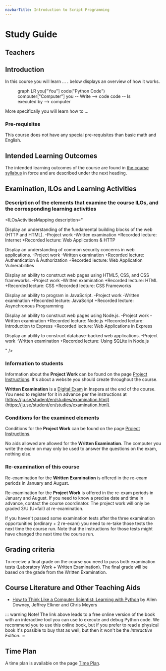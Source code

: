 ```yaml
---
navbarTitle: Introduction to Script Programming
---
```


# Study Guide
<StudyGuideInfo
    course-name="Introduction to Script Programming"
    ladok-code="TSPG17 | TSTG17"
    credits="7.5"
    course-coordinator="Peter Larsson-Green"
    examiner="Peter Larsson-Green"
    ping-pong-event="Introduction to Script Programming - TSPG17 - A19"
    ping-pong-password="TSPG17A1943"
/>

## Teachers
<StudyGuideTeachers
    :teachers='[{
        name: "Peter Larsson-Green",
        photo: "peter-larsson-green.jpeg",
        roles: ["Course coordinator", "examiner", "lecturer", "lab assistant"],
        description: "Has studied and followed the development of the web since 2004 and received his Master of Science in Computer Science at Linköping University in 2014. He has been working as programming teacher (part time) since 2010 at both Linköping University and Jönköping University.",
        email: "Peter.Larsson-Green@ju.se",
        phone: "036 - 10 17 35",
        website: "https://ju.se/en/personinfo.html?sign=LarPet"
    }]'
/>

## Introduction
In this course you will learn ... . <FigureNumber /> below displays an overview of how it works. 

<Figure caption="Overview of what this course is about.">
<mermaid>
graph LR
    you["You"]
    code("Python Code")
    computer["Computer"]
    you -- Write --> code
    code -- Is executed by --> computer
</mermaid>
</Figure>

More specifically you will learn how to ...

### Pre-requisites
This course does not have any special pre-requisites than basic math and English.

## Intended Learning Outcomes
The intended learning outcomes of the course are found in [the course syllabus](./course-syllabus) in force and are described under the next heading.

## Examination, ILOs and Learning Activities

### Description of the elements that examine the course ILOs, and the corresponding learning activities
<ILOsActivitiesMapping description="

Display an understanding of the fundamental building blocks of the web (HTTP and HTML).
-Project work
-Written examination
+Recorded lecture: Internet
+Recorded lecture: Web Applications & HTTP

Display an understanding of common security concerns in web applications.
-Project work
-Written examination
+Recorded lecture: Authentication & Authorization
+Recorded lecture: Web Application Vulnerabilities

Display an ability to construct web pages using HTML5, CSS, and CSS frameworks.
-Project work
-Written examination
+Recorded lecture: HTML
+Recorded lecture: CSS
+Recorded lecture: CSS Frameworks

Display an ability to program in JavaScript.
-Project work
-Written examination
+Recorded lecture: JavaScript
+Recorded lecture: Asynchronous Programming

Display an ability to construct web pages using Node.js.
-Project work
-Written examination
+Recorded lecture: Node.js
+Recorded lecture: Introduction to Express
+Recorded lecture: Web Applications in Express

Display an ability to construct database-backed web applications.
-Project work
-Written examination
+Recorded lecture: Using SQLite in Node.js

" />

### Information to students
Information about the **Project Work** can be found on the page [Project Instructions](./project-instructions). It's about a website you should create throughout the course.

**Written Examination** is a [Digital Exam](https://ju.se/student/en/digital-exam.html) in Inspera at the end of the course. You need to register for it in advance per the instructions at [https://ju.se/student/en/studies/examination.html](https://ju.se/student/en/studies/examination.html).

### Conditions for the examined elements
Conditions for the **Project Work** can be found on the page [Project Instructions](./project-instructions).

No aids allowed are allowed for the **Written Examination**. The computer you write the exam on may only be used to answer the questions on the exam, nothing else.

### Re-examination of this course
Re-examination for the **Written Examination** is offered in the re-exam periods in January and August.

Re-examination for the **Project Work** is offered in the re-exam periods in January and August. If you need to know a precise date and time in advance, contact the course coordinator. The project work will only be graded 3/U (U=fail) at re-examination.

If you haven't passed some examination tests after the three examination opportunities (ordinary + 2 re-exam) you need to re-take those tests the next time the course run. Note that the instructions for those tests might have changed the next time the course run.

## Grading criteria
To receive a final grade on the course you need to pass both examination tests (Laboratory Work + Written Examination). The final grade will be based on the grade from the Written Examination. 

## Course Literature and Other Teaching Aids
* [How to Think Like a Computer Scientist: Learning with Python](https://runestone.academy/runestone/books/published/thinkcspy/index.html) by Allen Downey, Jeffrey Elkner and Chris Meyers

::: warning Note!
The link above leads to a free online version of the book with an interactive tool you can use to execute and debug Python code. We recommend you to use this online book, but if you prefer to read a physical book it's possible to buy that as well, but then it won't be the *Interactive Edition*.
:::

## Time Plan
A time plan is available on the page [Time Plan](./time-plan).